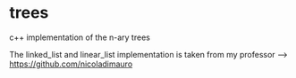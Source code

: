 # trees
c++ implementation of the n-ary trees

The linked_list and linear_list implementation is taken from my professor --> https://github.com/nicoladimauro 
